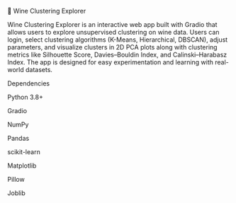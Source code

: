 🍷 Wine Clustering Explorer

Wine Clustering Explorer is an interactive web app built with Gradio that allows users to explore unsupervised clustering on wine data. Users can login, select clustering algorithms (K-Means, Hierarchical, DBSCAN), adjust parameters, and visualize clusters in 2D PCA plots along with clustering metrics like Silhouette Score, Davies–Bouldin Index, and Calinski–Harabasz Index. The app is designed for easy experimentation and learning with real-world datasets.

Dependencies

Python 3.8+

Gradio

NumPy

Pandas

scikit-learn

Matplotlib

Pillow

Joblib